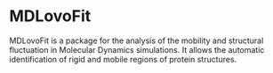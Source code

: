 # MDLovoFit
MDLovoFit is a package for the analysis of the mobility and structural fluctuation in Molecular Dynamics simulations. It allows the automatic identification of rigid and mobile regions of protein structures.
